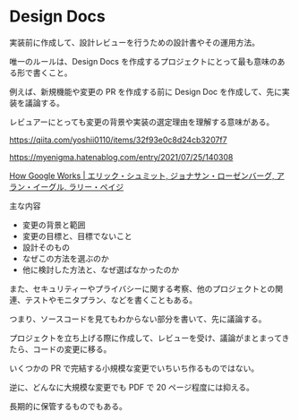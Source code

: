 # Design Docs

実装前に作成して、設計レビューを行うための設計書やその運用方法。

唯一のルールは、Design Docs を作成するプロジェクトにとって最も意味のある形で書くこと。

例えば、新規機能や変更の PR を作成する前に Design Doc を作成して、先に実装を議論する。

レビュアーにとっても変更の背景や実装の選定理由を理解する意味がある。

https://qiita.com/yoshii0110/items/32f93e0c8d24cb3207f7

https://myenigma.hatenablog.com/entry/2021/07/25/140308

[How Google Works | エリック・シュミット, ジョナサン・ローゼンバーグ, アラン・イーグル, ラリー・ペイジ](https://www.amazon.co.jp/dp/B00OJVMK5O)

主な内容

- 変更の背景と範囲
- 変更の目標と、目標でないこと
- 設計そのもの
- なぜこの方法を選ぶのか
- 他に検討した方法と、なぜ選ばなかったのか

また、セキュリティーやプライバシーに関する考察、他のプロジェクトとの関連、テストやモニタプラン、などを書くこともある。

つまり、ソースコードを見てもわからない部分を書いて、先に議論する。

プロジェクトを立ち上げる際に作成して、レビューを受け、議論がまとまってきたら、コードの変更に移る。

いくつかの PR で完結する小規模な変更でいちいち作るものではない。

逆に、どんなに大規模な変更でも PDF で 20 ページ程度には抑える。

長期的に保管するものでもある。

